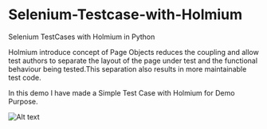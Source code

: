 # Selenium-Testcase-with-Holmium
Selenium TestCases with Holmium in Python

Holmium introduce concept of Page Objects reduces the coupling and allow test authors to separate the layout of the page
under test and the functional behaviour being tested.This separation also results in more maintainable test code.

In this demo I have made a Simple Test Case with Holmium for Demo Purpose.

![Alt text](http://imageshack.com/a/img909/5128/PM5lXE.png "Optional title")
